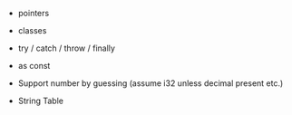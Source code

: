 - pointers
- classes
- try / catch / throw / finally
- as const

- Support number by guessing (assume i32 unless decimal present etc.)
- String Table

